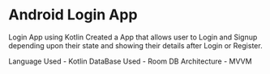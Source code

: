# Android Login App
Login App using Kotlin 
 Created a App that allows user to Login and Signup depending upon their state and showing their details after Login or Register.
 
Language Used - Kotlin
DataBase Used - Room DB
Architecture - MVVM

